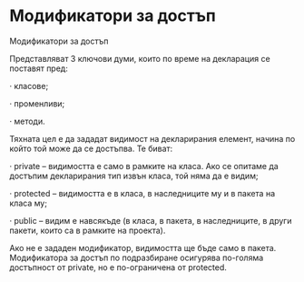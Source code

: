 # Модификатори за достъп

Модификатори за достъп

&#x20;Представляват 3 ключови думи, които по време на декларация се поставят пред:

·         класове;

·         променливи;

·         методи.

Тяхната цел е да зададат видимост на декларирания елемент, начина по който той може да се достъпва. Те биват:

·         private – видимостта е само в рамките на класа. Ако се опитаме да достъпим декларирания тип извън класа, той няма да е видим;

·         protected – видимостта е в класа, в наследниците му и в пакета на класа му;

·         public – видим е навсякъде (в класа, в пакета, в наследниците, в други пакети, които са в рамките на проекта).

Ако не е зададен модификатор, видимостта ще бъде само в пакета. Модификатора за достъп по подразбиране осигурява по-голяма достъпност от private, но е по-ограничена от protected.
